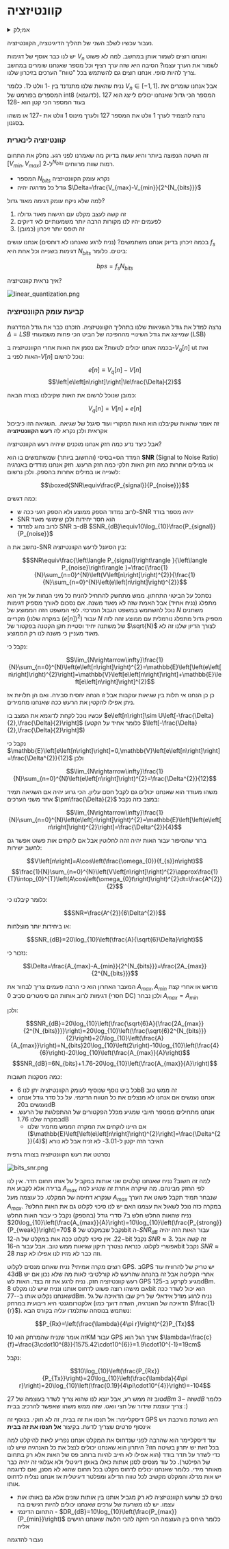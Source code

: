 # קוונטיזציה

<details>
  <summary>אמ;לק</summary>

</details>

נעבור עכשיו לשלב השני של תהליך הדיגיטציה, הקוונטיזציה.

יש לנו כבר אוסף של דגימות $V_{n}$ ואנחנו רוצים לשמור אותן במחשב.
למה לא פשוט לשמור את הערך עצמו? הסיבה היא שזה ערך רציף וכל מספר שאנחנו שומרים
במחשב צריך להיות סופי. אנחנו רוצים גם להשתמש בכל "טווח" הערכים בזיכרון שלנו.

נניח שהאות שלנו מתנדנד בין -1 וולט ל1. כלומר $V_{n}\in\left[-1,1\right]$. אבל אנחנו שומרים את המספרים בפורמט של int8 (לדוגמא).
המספר הכי גדול שאנחנו יכולים לייצג הוא 127 בעוד המספר הכי קטן הוא -128

נרצה להצמיד לערך 1 וולט את המספר 127 ולערך מינוס 1 וולט את -127 או משהו בסגנון.

### קוונטיזציה לינארית
זה השיטה הנפוצה ביותר והיא עושה בדיוק מה שאמרנו לפני רגע.
נחלק את התחום $\left[V_{min},V_{max}\right]$ ל-$2^{N_{bits}}$ רמות שוות מרווחים.

* המספר $N_{bits}$ נקרא עומק הקוונטיזציה
* גודל כל מדרגה יהיה $\Delta=\frac{V_{max}-V_{min}}{2^{N_{bits}}}$

למה שלא ניקח עומק דגימה מאוד גדול?
1. זה קשה לעצב מקלט עם רגישות מאוד גדולה
2. לפעמים יהיו לנו מקורות הרבה יותר משמעותיים לאי דיוקים
3. זה תופס יותר זיכרון (כמובן)

בכמה זיכרון בדיוק אנחנו משתמשים? (נניח לרגע שאנחנו לא דוחסים)
אנחנו עושים $f_{s}$ דגימות בשנייה וכל אחת היא $N_{bits}$ ביטים. כלומר:

$$bps=f_{s}N_{bits}$$

איך נראית קוונטיזציה?

![linear_quantization.png](images/linear_quantization.png)

### קביעת עומק הקוונטיזציה
נרצה למדל את גודל השגיאות שלנו בתהליך הקוונטיזציה. הזכרנו כבר את גודל המדרגות $\Delta=LSB$
שמייצג את גודל השינויי מההפיכה של הביט הכי פחות משמעותי (LSB)

בכמה אנחנו יכולים לטעות? אם נסמן את האות אחרי הקוונטיזציה
ב-$V_{q}\left[n\right]$ ut ואת האות לפני ב-$V\left[n\right]$
נוכל לרשום:

$$e\left[n\right]\equiv V_{q}\left[n\right]-V\left[n\right]$$
$$\left|e\left[n\right]\right|\le\frac{\Delta}{2}$$

כמובן שנוכל לרשום את האות שקיבלנו בצורה הבאה:

$$V_{q}\left[n\right]=V\left[n\right]+e\left[n\right]$$

זה אומר שהאות שקיבלנו הוא האות המקורי ועוד סיגנל של שגיאה.
.השגיאה הזו כיביכול אקראית ולכן נקרא לה **רעש הקוונטיזציה**

אבל כיצד נדע כמה חזק אנחנו מוכנים שיהיה רעש הקוונטיזציה?

המדד הס=בסיסי (והחשוב ביותר) שמשתמשים בו הוא **SNR** (Signal to Noise Ratio)
או במילים אחרות כמה חזק האות חלקי כמה חזק הרעש. חזק אנחנו מודדים באנרגיה לשנייה
או במילים אחרות בהספק. ולכן נרשום:

$$\boxed{SNR\equiv\frac{P_{signal}}{P_{noise}}}$$

כמה דגשים:
* לרוב נמדוד הספק ממוצע ולא הספק רגעי ככה ש-SNR יהיה מספר בודד
* SNR הוא חסר יחידות ולכן שימושי מאוד
* לרוב נהוג למדוד SNR ב-dB $SNR_{dB}\equiv10\log_{10}\frac{P_{signal}}{P_{noise}}$

נחשב את ה-SNR בין הסיגנל לרעש הקוונטיזציה:

$$SNR\equiv\frac{\left\langle P_{signal}\right\rangle }{\left\langle P_{noise}\right\rangle }=\frac{\frac{1}{N}\sum_{n=0}^{N}\left(V\left[n\right]\right)^{2}}{\frac{1}{N}\sum_{n=0}^{N}\left(e\left[n\right]\right)^{2}}$$

נסתכל על הביטוי התחתון. ממש מתחשק להתחיל להניח כל מיני הנחות על איך הוא מתפלג (נניח אחיד) אבל האמת שזה לא 
מאוד משנה. אם נסכום לאורך מספיק דגימות נוכל להשתמש במשפט הגבול המרכזי.
לפי המשפט הזה הממוצע של $N$ משתנים מקריים (במקרה שלנו $\left(e\left[n\right]\right)^{2}$)
עבור $N$ מספיק גדול מתפלג נורמלית עם ממוצע זהה לזה של משתנה יחיד וסטיית תקן הקטנה בפקטור של $\sqrt{N}$
לצורך הדיון שלנו זה לא מאוד מעניין כי משנה לנו רק הממוצע.

נקבל כי:

$$\lim_{N\rightarrow\infty}\frac{1}{N}\sum_{n=0}^{N}\left(e\left[n\right]\right)^{2}=\mathbb{E}\left[\left(e\left[n\right]\right)^{2}\right]=\mathbb{V}\left[e\left[n\right]\right]+\mathbb{E}\left[e\left[n\right]\right]^{2}$$

כן כן הנחנו אי תלות בין שגיאות עוקבות אבל זו הנחה יחסית סבירה. ואם הן תלויות אז ניתן אפילו להקטין את הרעש ככה שאנחנו מחמירים.

עכשיו נוכל לקחת לדוגמא את המצב בו $e\left[n\right]\sim U\left[-\frac{\Delta}{2},\frac{\Delta}{2}\right]$ 
(כלומר אחיד על הקטע $\left[-\frac{\Delta}{2},\frac{\Delta}{2}\right]$)

נקבל כי $\mathbb{E}\left[e\left[n\right]\right]=0,\mathbb{V}\left[e\left[n\right]\right]=\frac{\Delta^{2}}{12}$ ולכן

$$\lim_{N\rightarrow\infty}\frac{1}{N}\sum_{n=0}^{N}\left(e\left[n\right]\right)^{2}=\frac{\Delta^{2}}{12}$$

משהו מעודד הוא שאנחנו יכולים גם לקבל חסם עליון. הכי גרוע יהיה אם השגיאה תמיד אחד משני הערכים  $\pm\frac{\Delta}{2}$
במצב כזה נקבל:

$$\lim_{N\rightarrow\infty}\frac{1}{N}\sum_{n=0}^{N}\left(e\left[n\right]\right)^{2}=\mathbb{E}\left[\left(e\left[n\right]\right)^{2}\right]=\frac{\Delta^{2}}{4}$$

ברור שהסיפור עבור האות יהיה זהה לחלוטין אבל אם לוקחים אות פשוט אפשר גם לחשב ישירות:

$$V\left[n\right]=A\cos\left(\frac{\omega_{0}}{f_{s}}n\right)$$
$$\frac{1}{N}\sum_{n=0}^{N}\left(V\left[n\right]\right)^{2}\approx\frac{1}{T}\intop_{0}^{T}\left(A\cos\left(\omega_{0}t\right)\right)^{2}dt=\frac{A^{2}}{2}$$

כלומר קיבלנו כי:

$$SNR=\frac{A^{2}}{6\Delta^{2}}$$

או ביחידות יותר מוצלחות:

$$SNR_{dB}=20\log_{10}\left(\frac{A}{\sqrt{6}\Delta}\right)$$

נזכור כי:

$$\Delta=\frac{A_{max}-A_{min}}{2^{N_{bits}}}=\frac{2A_{max}}{2^{N_{bits}}}$$

המעבר האחרון הוא כי הרבה פעמים צריך לבחור את $A_{max},A_{min}$ מראש או אחרי קצת דגימות
לרוב אותות הם סימטרים סביב 0 (חסרי DC) ולכן נבחר $A_{max}=A_{min}$

ולכן:

$$SNR_{dB}=20\log_{10}\left(\frac{\sqrt{6}A}{\frac{2A_{max}}{2^{N_{bits}}}}\right)=20\log_{10}\left(\frac{\sqrt{6}2^{N_{bits}}}{2}\right)+20\log_{10}\left(\frac{A}{A_{max}}\right)=N_{bits}20\log_{10}\left(2\right)-10\log_{10}\left(\frac{4}{6}\right)-20\log_{10}\left(\frac{A_{max}}{A}\right)$$
$$SNR_{dB}=6N_{bits}+1.76-20\log_{10}\left(\frac{A_{max}}{A}\right)$$

כמה מסקנות חשובות:
* כל ביט נוסף שנוסיף לעומק הקוונטיזציה יתן לנו 6bB זה ממש טוב
* אנחנו נענשים אם אנחנו לא מנצלים את כל הטווח הדינמי. על כל סדר גודל אנחנו נענשים ב20dB
* אנחנו מתחילים ממספר חיובי שמגיע מכלל הפקטורים של ההתפלגות של הרעש. במקרה שלנו 1.76dB
  * אם היינו לוקחים את המקרה הממש מחמיר שלנו ($\mathbb{E}\left[\left(e\left[n\right]\right)^{2}\right]=\frac{\Delta^{2}}{4}$) האיבר הזה  יקטן ל-3.01- לא זניח אבל לא נורא

נסרטט את רעש הקוונטיזציה בצורה גרפית

![bits_snr.png](images/bits_snr.png)

למה זה חשוב? נניח שאנחנו קולטים שני אותות במקביל על אותו
תחום תדר. אין לנו ברירה אלא לקבוע את $A_{max}$ לפי החזק מבינהם.
מה שיקרה אחרת זה שנגיע למה שנקרא דחיסה של המקלט. כל עוצמה מעל $A_{max}$
שנבחר תמיד תקבל פשוט את הערך $A_{max}$.
במקרה כזה נוכל לשאול את עצמנו האם יש לנו סיכוי לקלוט גם את האות החלש?
נניח שהאות החלש חלש ב7 סדרי גודל (בהספק)
נקבל כי עבור האות החלש $20\log_{10}\left(\frac{A_{max}}{A}\right)=10\log_{10}\left(\frac{P_{strong}}{P_{weak}}\right)=70$
נקבל שבמקלט של 8bit ה-$SNR_{dB}$ עבור האות הזה יהיה $-22$. אין סיכוי לקלוט ככה אות
במקלט של ה-12bit נקבל $SNR\approx3$. זה קשה אבל אפשרי לקלוט. כנראה
נצטרך תיקון שגיאות ממש טוב. אבל עבור ה-16bit נקבל $SNR\approx28$ וזה כבר לא מזיז לנו אפילו לא קצת.

רוצים מקרה אמיתי? נניח שאתם מנסים לקלוט GPS. בGPS יש טריק של להרוויח עוד 43dB אחרי
הקליטה אבל זה בהנחה שהרעש לא קורלטיבי לאות מה שלא נכון אם יש רעש קוונטיזציה חזק.
נניח לרגע את זה בצד. האות לש GPS מגיע לקרקע ב-125dBm. אם מישהו רוצה פשוט לדחוס אותנו ונניח שיש לנו מקלט 8bit הוא יכול לשדר ככה שאנחנו נקלוט אותו ב--77dBm.
נניח לרגע מודל אידאלי של ריק שבו הדאיכה של גל אלקטרומגנטי היא ריבועית במרחק
(הדאיכה של האנרגיה, השדה דועך כמו $\frac{1}{r}$). נשתמש בנוסחה שתלמדו
עליה בקורס הבא:

$$P_{Rx}=\left(\frac{\lambda}{4\pi r}\right)^{2}P_{Tx}$$

זה אומר שנניח שהמרחק הוא 10KM
עבור GPS אורך הגל הוא $\lambda=\frac{c}{f}=\frac{3\cdot10^{8}}{1575.42\cdot10^{6}}=1.9\cdot10^{-1}=19cm$

נקבל:

$$10\log_{10}\left(\frac{P_{Rx}}{P_{Tx}}\right)=20\log_{10}\left(\frac{\lambda}{4\pi r}\right)=20\log_{10}\left(\frac{0.19}{4\pi\cdot10^{4}}\right)=-104$$

טוב זה ממש רע,  אבל יוצא לנו שהוא צריך לשדר בעוצמה של $27dBm$ שזה $-3dB$
כלומר צריך עוצמת שידור של חצי וואט. שזה ממש משהו שאפשר להרכיב בבית :)

דיסקליימר: אל תנסו את זה בבית, זה לא חוקי. בנוסף זה GPS היא מערכת מורכבת
ויש אינסוף פרטים שצריך לדעת. בקיצור **אל תנסו את זה בבית**

עוד דיסקליימר הוא שהרבה לפני שנדחוס את המקלט אנחנו נפריע לאות להיקלט
למה בכל זאת יש יתרון בשיטה הזו? היתרון הוא שאנחנו יכולים לנצל את כל האנרגיה
שיש לנו כדי לשדר על תדר בודד (הוא אפילו לא חייב להיות ברוחב פס של האות אלא
רק בתחום של הפילטר). כל עוד מנסים לסנן אותות כאלו באופן דיגיטלי ולא אנלוגי זה יהיה כבר מאוחר מידי.
כלומר שאנחנו יכולים לדחוס מקלט בכל תחום שהוא לא מסנן, ואם לדוגמה יש אות
מדלג והמקלט מקשיב לכל טווח הדילוג ומפלטר דיגיטלית אז אנחנו נצליח לדחוס אותו.

* נשים לב שרעש הקוונטיזציה לא רק מגביל אותנו בין אותות שונים אלא גם באותו אות עצמו. יש לנו משרעת של ערכים שאנחנו יכולים להיות רגישים בה
* התחום הדינמי - $DR_{dB}=10\log_{10}\left(\frac{P_{max}}{P_{min}}\right)$ כלומר היחס בין העוצמה הכי חזקה להכי חלשה שאנחנו רגישים אליה

נעבור להדגמה
